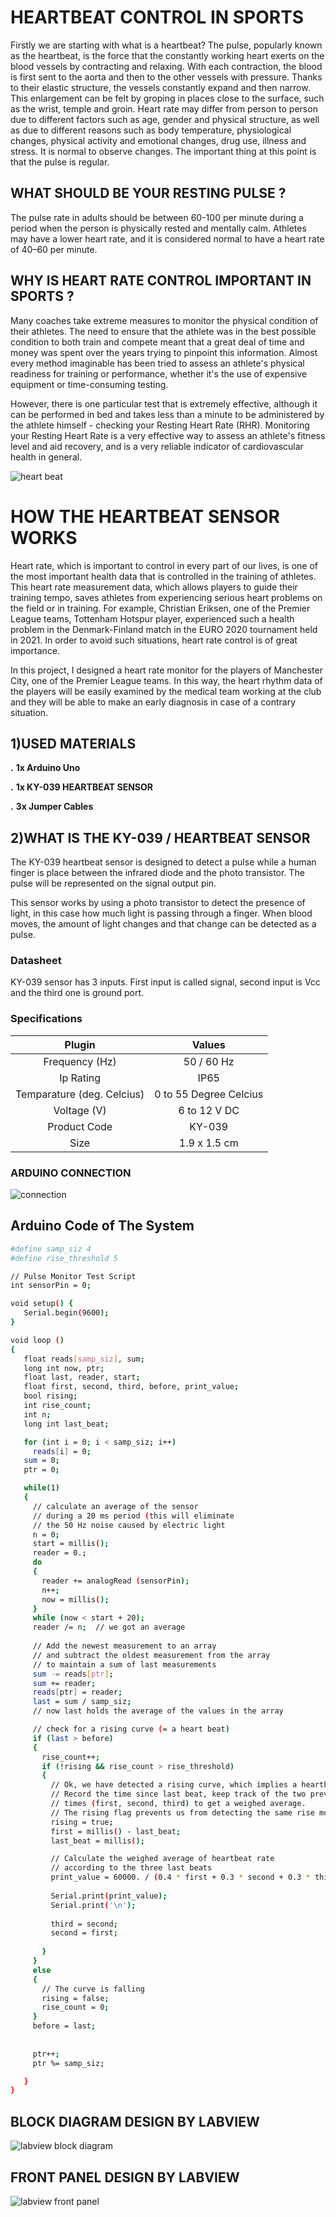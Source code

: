 # **HEARTBEAT CONTROL IN SPORTS**
Firstly we are starting with what is a heartbeat? The pulse, popularly known as the heartbeat, is the force that the constantly working heart exerts on the blood vessels by contracting and relaxing. With each contraction, the blood is first sent to the aorta and then to the other vessels with pressure. Thanks to their elastic structure, the vessels constantly expand and then narrow. This enlargement can be felt by groping in places close to the surface, such as the wrist, temple and groin. Heart rate may differ from person to person due to different factors such as age, gender and physical structure, as well as due to different reasons such as body temperature, physiological changes, physical activity and emotional changes, drug use, illness and stress.  It is normal to observe changes. The important thing at this point is that the pulse is regular.

## WHAT SHOULD BE YOUR RESTING PULSE ?
The pulse rate in adults should be between 60-100 per minute during a period when the person is physically rested and mentally calm. Athletes may have a lower heart rate, and it is considered normal to have a heart rate of 40–60 per minute.

## WHY IS HEART RATE CONTROL IMPORTANT IN SPORTS ?
Many coaches take extreme measures to monitor the physical condition of their athletes. The need to ensure that the athlete was in the best possible condition to both train and compete meant that a great deal of time and money was spent over the years trying to pinpoint this information. Almost every method imaginable has been tried to assess an athlete's physical readiness for training or performance, whether it's the use of expensive equipment or time-consuming testing.

However, there is one particular test that is extremely effective, although it can be performed in bed and takes less than a minute to be administered by the athlete himself - checking your Resting Heart Rate (RHR). Monitoring your Resting Heart Rate is a very effective way to assess an athlete's fitness level and aid recovery, and is a very reliable indicator of cardiovascular health in general.

![heart beat](https://blog.decathlon.com.tr/wp-content/uploads/2021/01/kardiyo.jpg)

# **HOW THE HEARTBEAT SENSOR WORKS**
Heart rate, which is important to control in every part of our lives, is one of the most important health data that is controlled in the training of athletes. This heart rate measurement data, which allows players to guide their training tempo, saves athletes from experiencing serious heart problems on the field or in training. For example, Christian Eriksen, one of the Premier League teams, Tottenham Hotspur player, experienced such a health problem in the Denmark-Finland match in the EURO 2020 tournament held in 2021. In order to avoid such situations, heart rate control is of great importance.

In this project, I designed a heart rate monitor for the players of Manchester City, one of the Premier League teams. In this way, the heart rhythm data of the players will be easily examined by the medical team working at the club and they will be able to make an early diagnosis in case of a contrary situation.

## 1)USED MATERIALS
**.** **1x Arduino Uno**	 

**.** **1x KY-039 HEARTBEAT SENSOR**	 

**.** **3x Jumper Cables**  



## 2)WHAT IS THE KY-039 / HEARTBEAT SENSOR
The KY-039 heartbeat sensor is designed to detect a pulse while a human finger is place between the infrared diode and the photo transistor.  The pulse will be represented on the signal output pin.

This sensor works by using a photo transistor to detect the presence of light, in this case how much light is passing through a finger.  When blood moves, the amount of light changes and that change can be detected as a pulse.
### Datasheet
KY-039 sensor has 3 inputs. First input is called signal, second input is Vcc and the third one is ground port.

### Specifications
 | Plugin			| Values
 |	:---:			| :---:
 |Frequency (Hz)        | 50 / 60 Hz
 |Ip Rating			| IP65
 |Temparature (deg. Celcius)		| 0 to 55 Degree Celcius
 |Voltage (V)			| 6 to 12 V DC	
 |Product Code		| KY-039
 |Size				| 1.9 x 1.5 cm
 ### ARDUINO CONNECTION
 
 ![connection](https://electropeak.com/learn/wp-content/uploads/2021/02/Heartbeat-Sensor-KY-039-circuit.jpg)
 ## Arduino Code of The System
 ```sh
 #define samp_siz 4
#define rise_threshold 5

// Pulse Monitor Test Script
int sensorPin = 0;

void setup() {
    Serial.begin(9600);
}

void loop ()
{
    float reads[samp_siz], sum;
    long int now, ptr;
    float last, reader, start;
    float first, second, third, before, print_value;
    bool rising;
    int rise_count;
    int n;
    long int last_beat;

    for (int i = 0; i < samp_siz; i++)
      reads[i] = 0;
    sum = 0;
    ptr = 0;

    while(1)
    {
      // calculate an average of the sensor
      // during a 20 ms period (this will eliminate
      // the 50 Hz noise caused by electric light
      n = 0;
      start = millis();
      reader = 0.;
      do
      {
        reader += analogRead (sensorPin);
        n++;
        now = millis();
      }
      while (now < start + 20);  
      reader /= n;  // we got an average
      
      // Add the newest measurement to an array
      // and subtract the oldest measurement from the array
      // to maintain a sum of last measurements
      sum -= reads[ptr];
      sum += reader;
      reads[ptr] = reader;
      last = sum / samp_siz;
      // now last holds the average of the values in the array

      // check for a rising curve (= a heart beat)
      if (last > before)
      {
        rise_count++;
        if (!rising && rise_count > rise_threshold)
        {
          // Ok, we have detected a rising curve, which implies a heartbeat.
          // Record the time since last beat, keep track of the two previous
          // times (first, second, third) to get a weighed average.
          // The rising flag prevents us from detecting the same rise more than once.
          rising = true;
          first = millis() - last_beat;
          last_beat = millis();

          // Calculate the weighed average of heartbeat rate
          // according to the three last beats
          print_value = 60000. / (0.4 * first + 0.3 * second + 0.3 * third);
          
          Serial.print(print_value);
          Serial.print('\n');
          
          third = second;
          second = first;
          
        }
      }
      else
      {
        // The curve is falling
        rising = false;
        rise_count = 0;
      }
      before = last;
      
      
      ptr++;
      ptr %= samp_siz;

    }
}
 
 
 ```





## BLOCK DIAGRAM DESIGN BY LABVIEW
![labview block diagram](https://user-images.githubusercontent.com/98168728/171508981-712777cf-e9b0-4e01-b7cc-28f18f452ee0.png)
## FRONT PANEL DESIGN BY LABVIEW
![labview front panel](https://user-images.githubusercontent.com/98168728/171509216-5fea480d-93c6-43c4-804c-620237ee6fd1.png)



  


